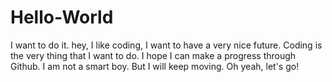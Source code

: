 # Hello-World
I want to do it.
hey, I like coding, I want to have a very nice future. Coding is the very thing that I want to do.
I hope I can make a progress through Github.
I am not a smart boy. But I will keep moving.
Oh yeah, let's go!

